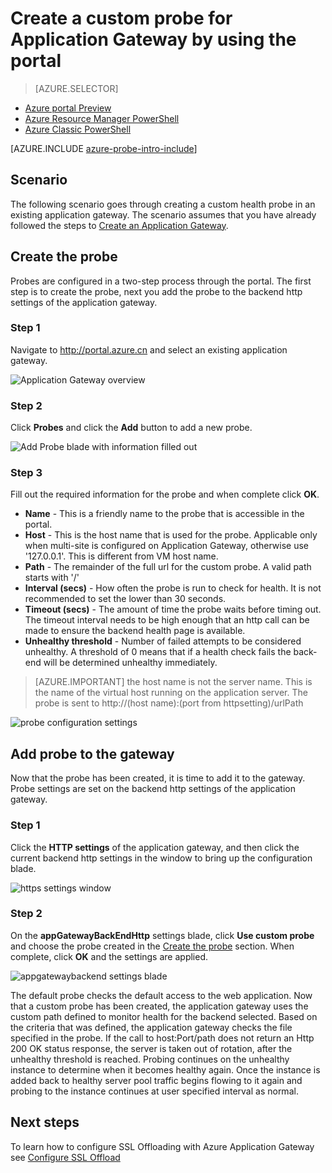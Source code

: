 <properties
    pageTitle="Create a custom probe for an application gateway by using the portal | Azure"
    description="Learn how to create a custom probe for Application Gateway by using the portal"
    services="application-gateway"
    documentationcenter="na"
    author="georgewallace"
    manager="carmonm"
    editor=""
    tags="azure-resource-manager" />
<tags
    ms.assetid="33fd5564-43a7-4c54-a9ec-b1235f661f97"
    ms.service="application-gateway"
    ms.devlang="na"
    ms.topic="article"
    ms.tgt_pltfrm="na"
    ms.workload="infrastructure-services"
    ms.date="11/16/2016"
    wacn.date=""
    ms.author="gwallace" />

# Create a custom probe for Application Gateway by using the portal
> [AZURE.SELECTOR]
- [Azure portal Preview](/documentation/articles/application-gateway-create-probe-portal/)
- [Azure Resource Manager PowerShell](/documentation/articles/application-gateway-create-probe-ps/)
- [Azure Classic PowerShell](/documentation/articles/application-gateway-create-probe-classic-ps/)

[AZURE.INCLUDE [azure-probe-intro-include](../../includes/application-gateway-create-probe-intro-include.md)]

## Scenario
The following scenario goes through creating a custom health probe in an existing application gateway.
The scenario assumes that you have already followed the steps to [Create an Application Gateway](/documentation/articles/application-gateway-create-gateway-portal/).

## <a name="createprobe"></a>Create the probe
Probes are configured in a two-step process through the portal. The first step is to create the probe, next you add the probe to the backend http settings of the application gateway.

### Step 1
Navigate to http://portal.azure.cn and select an existing application gateway.

![Application Gateway overview][1]

### Step 2
Click **Probes** and click the **Add** button to add a new probe.

![Add Probe blade with information filled out][2]

### Step 3
Fill out the required information for the probe and when complete click **OK**.

* **Name** - This is a friendly name to the probe that is accessible in the portal.
* **Host** - This is the host name that is used for the probe. Applicable only when multi-site is configured on Application Gateway, otherwise use '127.0.0.1'. This is different from VM host name.
* **Path** - The remainder of the full url for the custom probe. A valid path starts with '/'
* **Interval (secs)** - How often the probe is run to check for health. It is not recommended to set the lower than 30 seconds.
* **Timeout (secs)** - The amount of time the probe waits before timing out. The timeout interval needs to be high enough that an http call can be made to ensure the backend health page is available.
* **Unhealthy threshold** - Number of failed attempts to be considered unhealthy. A threshold of 0 means that if a health check fails the back-end will be determined unhealthy immediately.

> [AZURE.IMPORTANT]
> the host name is not the server name. This is the name of the virtual host running on the application server. The probe is sent to http://(host name):(port from httpsetting)/urlPath
> 
> 

![probe configuration settings][3]

## Add probe to the gateway
Now that the probe has been created, it is time to add it to the gateway. Probe settings are set on the backend http settings of the application gateway.

### Step 1
Click the **HTTP settings** of the application gateway, and then click the current backend http settings in the window to bring up the configuration blade.

![https settings window][4]

### Step 2
On the **appGatewayBackEndHttp** settings blade, click **Use custom probe** and choose the probe created in the [Create the probe](#createprobe) section.
When complete, click **OK** and the settings are applied.

![appgatewaybackend settings blade][5]

The default probe checks the default access to the web application. Now that a custom probe has been created, the application gateway uses the custom path defined to monitor health for the backend selected. Based on the criteria that was defined, the application gateway checks the file
specified in the probe. If the call to host:Port/path does not return an Http 200 OK status response, the server is taken out of rotation, after the unhealthy threshold is reached. Probing continues on the unhealthy instance to determine when it becomes healthy again. Once the instance is added back to healthy server pool traffic begins flowing to it again and probing to the instance continues at user specified interval as normal.

## Next steps
To learn how to configure SSL Offloading with Azure Application Gateway see [Configure SSL Offload](/documentation/articles/application-gateway-ssl-portal/)

[1]: ./media/application-gateway-create-probe-portal/figure1.png
[2]: ./media/application-gateway-create-probe-portal/figure2.png
[3]: ./media/application-gateway-create-probe-portal/figure3.png
[4]: ./media/application-gateway-create-probe-portal/figure4.png
[5]: ./media/application-gateway-create-probe-portal/figure5.png
